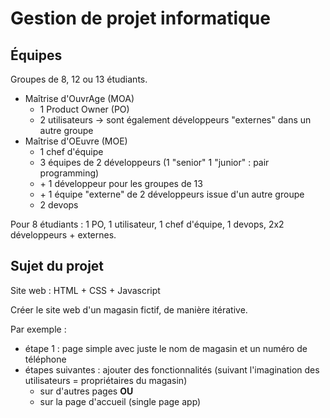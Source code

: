 # Gestion de projet informatique

## Équipes
Groupes de 8, 12 ou 13 étudiants.

* Maîtrise d'OuvrAge (MOA)
    * 1 Product Owner (PO)
    * 2 utilisateurs -> sont également développeurs "externes" dans un autre groupe
* Maîtrise d'OEuvre (MOE)
    * 1 chef d'équipe
    * 3 équipes de 2 développeurs (1 "senior" 1 "junior" : pair programming)
     + \+ 1 développeur pour les groupes de 13
     + \+ 1 équipe "externe" de 2 développeurs issue d'un autre groupe
    * 2 devops

Pour 8 étudiants : 1 PO, 1 utilisateur, 1 chef d'équipe, 1 devops, 2x2 développeurs + externes.

## Sujet du projet

Site web : HTML + CSS + Javascript

Créer le site web d'un magasin fictif, de manière itérative.

Par exemple :

  - étape 1 : page simple avec juste le nom de magasin et un numéro de téléphone
  - étapes suivantes : ajouter des fonctionnalités (suivant l'imagination des utilisateurs = propriétaires du magasin)
    + sur d'autres pages **OU**
    + sur la page d'accueil (single page app)
